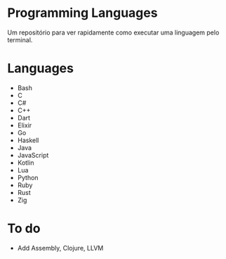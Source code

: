 # Programming Languages
Um repositório para ver rapidamente como executar uma linguagem pelo terminal.  

# Languages
* Bash
* C
* C#
* C++
* Dart
* Elixir
* Go
* Haskell
* Java
* JavaScript
* Kotlin
* Lua
* Python
* Ruby
* Rust
* Zig

# To do
* Add Assembly, Clojure, LLVM
